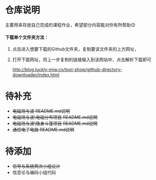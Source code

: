 # 仓库说明
主要用来存放自己完成的课程作业，希望部分内容能对你有所帮助😊
#### 下载单个文件夹方法：
1. 点击进入想要下载的Github文件夹，复制要该文件夹的上方网址，
2. 打开下面网址，将上一步复制的链接输入到该网站中，点击解析下载即可

    http://blog.luckly-mjw.cn/tool-show/github-directory-downloader/index.html

# 待补充
+ ~~电磁场与波 README.md说明~~
+ ~~电磁场与波\电磁分布项目 README.md说明~~
+ ~~电磁场与波\隐身斗篷项目 README.md说明~~
+ ~~通信电子电路 README.md说明~~

# 待添加
+ ~~信号与系统两次小组设计~~
+ 信息论与编码小组代码